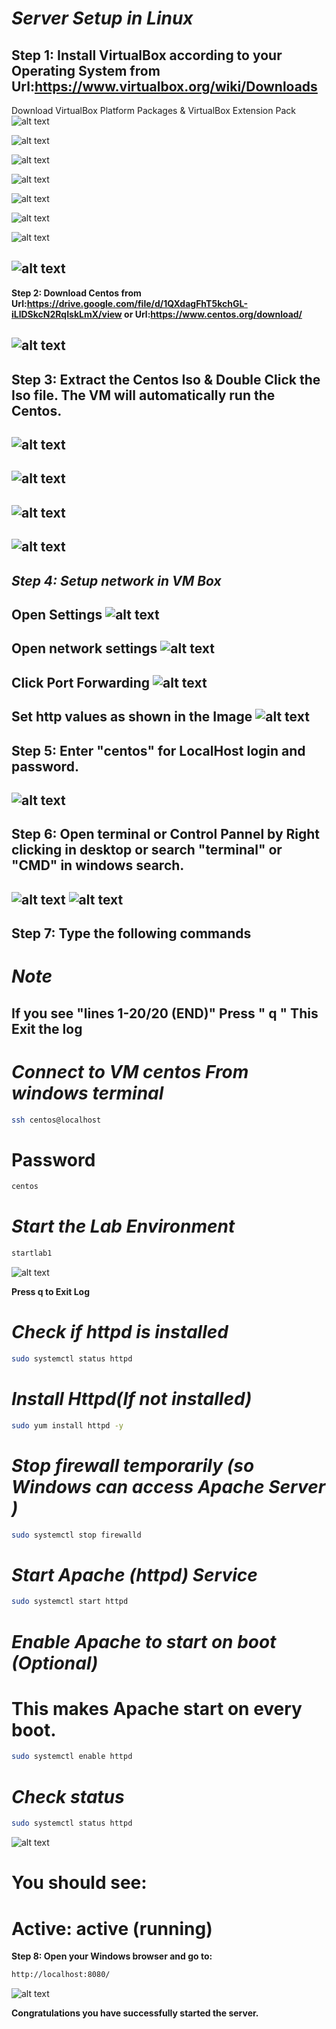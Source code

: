 # ***Server Setup in Linux***

**Step 1: Install VirtualBox according to your Operating System from Url:https://www.virtualbox.org/wiki/Downloads**
---
Download VirtualBox Platform Packages \& VirtualBox Extension Pack 
![alt text](image.png)

![alt text](image-3.png)

![alt text](image-4.png)

![alt text](image-17.png)

![alt text](image-18.png)

![alt text](image-5.png)

![alt text](image-6.png)

![alt text](image-7.png)
---
**Step 2: Download Centos from Url:https://drive.google.com/file/d/1QXdagFhT5kchGL-iLlDSkcN2RqIskLmX/view or Url:https://www.centos.org/download/**

![alt text](image-16.png)
---
**Step 3: Extract the Centos Iso \& Double Click the Iso file. The VM will automatically run the Centos.**
---
![alt text](image-1.png)
---
![alt text](image-2.png)
---
![alt text](image-8.png)
---
![alt text](image-19.png)
---
***Step 4: Setup network in VM Box***
---
**Open Settings**
![alt text](image-20.png)
---
**Open network settings**
![alt text](image-21.png)
---
**Click Port Forwarding**
![alt text](image-22.png)
---
**Set http values as shown in the Image**
![alt text](image-23.png)
---

**Step 5: Enter "centos" for LocalHost login and password.**
---
![alt text](image-10.png)
---

**Step 6: Open terminal or Control Pannel by Right clicking in desktop or search "terminal" or "CMD" in windows search.**
---
![alt text](image-11.png)
![alt text](image-12.png)
---
**Step 7: Type the following commands**
---


# ***Note***

   **If you see "lines 1-20/20 (END)" Press " q "**
   **This Exit the log**
---


# ***Connect to VM centos From windows terminal***
```sh
ssh centos@localhost
```


# Password 
```sh
centos
```


# ***Start the Lab Environment*** 
```sh
startlab1
```
![alt text](image-13.png)

**Press q to Exit Log**

# ***Check if httpd is installed***
```sh
sudo systemctl status httpd
```

# ***Install Httpd(If not installed)***
```sh
sudo yum install httpd -y
```

# ***Stop firewall temporarily (so Windows can access Apache Server )***
```sh
sudo systemctl stop firewalld
```


# ***Start Apache (httpd) Service***
```sh
sudo systemctl start httpd
```


# ***Enable Apache to start on boot (Optional)***
# This makes Apache start on every boot.
```sh
sudo systemctl enable httpd
```
# ***Check status***
```sh
sudo systemctl status httpd
```
![alt text](image-15.png)

# You should see:

# Active: active (running)


**Step 8: Open your Windows browser and go to:**
```sh
http://localhost:8080/
```
![alt text](image-14.png)



**Congratulations you  have successfully started the server.**




